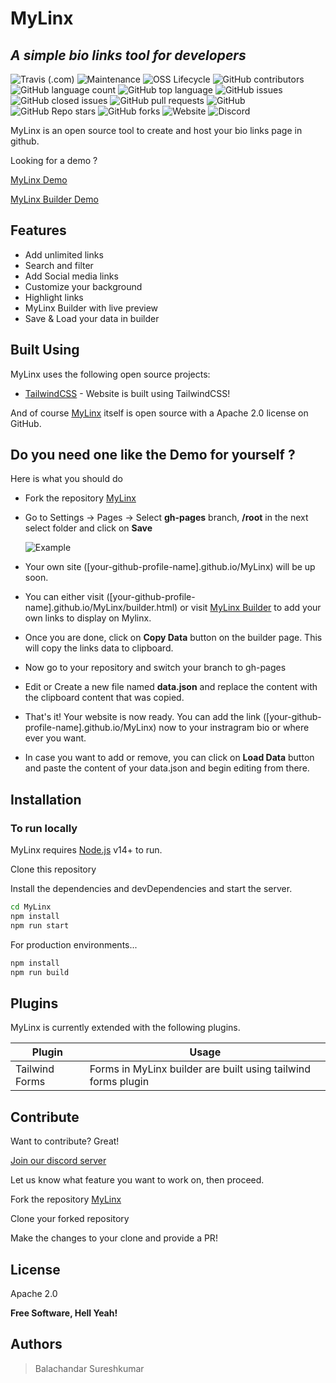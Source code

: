 # MyLinx
## _A simple bio links tool for ***developers***_


![Travis (.com)](https://img.shields.io/travis/com/youaskwebuild/MyLinx?style=for-the-badge)
![Maintenance](https://img.shields.io/maintenance/yes/2021?style=for-the-badge)
![OSS Lifecycle](https://img.shields.io/osslifecycle/youaskwebuild/MyLinx?style=for-the-badge)
![GitHub contributors](https://img.shields.io/github/contributors/youaskwebuild/MyLinx?style=for-the-badge)
![GitHub language count](https://img.shields.io/github/languages/count/youaskwebuild/MyLinx?style=for-the-badge)
![GitHub top language](https://img.shields.io/github/languages/top/youaskwebuild/MyLinx?style=for-the-badge)
![GitHub issues](https://img.shields.io/github/issues-raw/youaskwebuild/MyLinx?style=for-the-badge)
![GitHub closed issues](https://img.shields.io/github/issues-closed-raw/youaskwebuild/MyLinx?style=for-the-badge)
![GitHub pull requests](https://img.shields.io/github/issues-pr-raw/youaskwebuild/MyLinx?style=for-the-badge)
![GitHub](https://img.shields.io/github/license/youaskwebuild/MyLinx?style=for-the-badge)
![GitHub Repo stars](https://img.shields.io/github/stars/youaskwebuild/MyLinx?style=for-the-badge)
![GitHub forks](https://img.shields.io/github/forks/youaskwebuild/MyLinx?style=for-the-badge)
![Website](https://img.shields.io/website?down_message=Offline&style=for-the-badge&up_message=Online&url=https%3A%2F%2Fyouaskwebuild.github.io%2FMyLinx%2F)
![Discord](https://img.shields.io/discord/854067244274155540?style=for-the-badge)




MyLinx is an open source tool to create and host your bio links page in github. 

Looking for a demo ? 

[MyLinx Demo](https://youaskwebuild.github.io/MyLinx/)

[MyLinx Builder Demo](https://deviprakash9908.github.io/MyLinx/builder.html)

## Features

- Add unlimited links
- Search and filter 
- Add Social media links
- Customize your background
- Highlight links
- MyLinx Builder with live preview
- Save & Load your data in builder

## Built Using

MyLinx uses the following open source projects:

- [TailwindCSS] - Website is built using TailwindCSS!

And of course [MyLinx](https://github.com/YouAskWeBuild/MyLinx) itself is open source with a Apache 2.0 license on GitHub.


## Do you need one like the Demo for yourself ? 

Here is what you should do

- Fork the repository [MyLinx](https://github.com/youaskwebuild/MyLinx/fork)
- Go to Settings -> Pages -> Select **gh-pages** branch, **/root** in the next select folder and click on **Save**

   ![Example](./how-to-use.png)
- Your own site ([your-github-profile-name].github.io/MyLinx) will be up soon.

- You can either visit ([your-github-profile-name].github.io/MyLinx/builder.html) or visit [MyLinx Builder](https://youaskwebuild.github.io/MyLinx/builder.html) to add your own links to display on Mylinx.

- Once you are done, click on **Copy Data** button on the builder page. This will copy the links data to clipboard. 

- Now go to your repository and switch your branch to gh-pages

- Edit or Create a new file named **data.json** and replace the content with the clipboard content that was copied.

- That's it! Your website is now ready. You can add the link ([your-github-profile-name].github.io/MyLinx) now to your instragram bio or where ever you want.

- In case you want to add or remove, you can click on **Load Data** button and paste the content of your data.json and begin editing from there.




## Installation

### To run locally

MyLinx requires [Node.js](https://nodejs.org/) v14+ to run.

Clone this repository

Install the dependencies and devDependencies and start the server.

```sh
cd MyLinx
npm install
npm run start
```

For production environments...

```sh
npm install 
npm run build
```

## Plugins

MyLinx is currently extended with the following plugins.

| Plugin | Usage |
| ------ | ------ |
|Tailwind Forms | Forms in MyLinx builder are built using tailwind forms plugin 

## Contribute

Want to contribute? Great!

[Join our discord server](https://discord.gg/m7GhgH6cdt)

Let us know what feature you want to work on, then proceed. 

Fork the repository [MyLinx](https://github.com/youaskwebuild/MyLinx/fork)

Clone your forked repository
 
Make the changes to your clone and provide a PR! 


## License

Apache 2.0

**Free Software, Hell Yeah!**


   [TailwindCSS]: <https://github.com/tailwindlabs/tailwindcss>
   [Tailwind Forms]: <https://github.com/tailwindlabs/tailwindcss-forms>


## Authors

> Balachandar Sureshkumar
